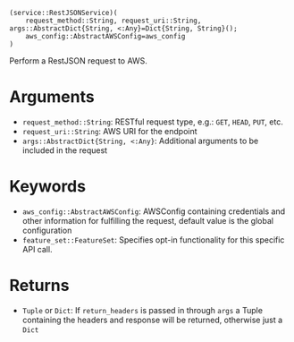 ```
(service::RestJSONService)(
    request_method::String, request_uri::String, args::AbstractDict{String, <:Any}=Dict{String, String}();
    aws_config::AbstractAWSConfig=aws_config
)
```

Perform a RestJSON request to AWS.

# Arguments

  * `request_method::String`: RESTful request type, e.g.: `GET`, `HEAD`, `PUT`, etc.
  * `request_uri::String`: AWS URI for the endpoint
  * `args::AbstractDict{String, <:Any}`: Additional arguments to be included in the request

# Keywords

  * `aws_config::AbstractAWSConfig`: AWSConfig containing credentials and other information for fulfilling the request, default value is the global configuration
  * `feature_set::FeatureSet`: Specifies opt-in functionality for this specific API call.

# Returns

  * `Tuple` or `Dict`: If `return_headers` is passed in through `args` a Tuple containing the headers and response will be returned, otherwise just a `Dict`
